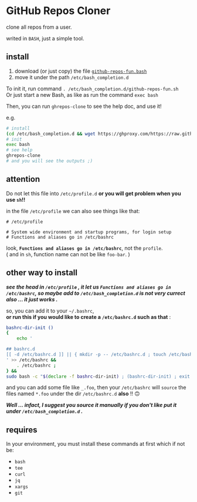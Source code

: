 # GitHub Repos Cloner

clone all repos from a user.

writed in `BASH`, just a simple tool.

## install

1. download (or just copy) the file [`github-repos-fun.bash`](./github-repos-fun.bash)  
2. move it under the path `/etc/bash_completion.d`  


To init it, run command `. /etc/bash_completion.d/github-repos-fun.sh`  
Or just start a new Bash, as like as run the command `exec bash`  

Then, you can run `ghrepos-clone` to see the help doc, and use it!

e.g.

~~~~ sh
# install
(cd /etc/bash_completion.d && wget https://ghproxy.com/https://raw.githubusercontent.com/hmrg-grmh/ghrepos-cloner/main/github-repos-fun.bash) &&
# init
exec bash
# see help
ghrepos-clone
# and you will see the outputs ;)
~~~~


## attention

Do not let this file into `/etc/profile.d` **or you will get problem when you use `sh`!!**  

in the file `/etc/profile` we can also see things like that:

~~~
# /etc/profile

# System wide environment and startup programs, for login setup
# Functions and aliases go in /etc/bashrc
~~~

look, **`Functions and aliases go in /etc/bashrc`**, not the `profile`.  
( and in `sh`, function name can not be like `foo-bar`. )  

## other way to install

***see the head in `/etc/profile` , it let us **`Functions and aliases go in /etc/bashrc`**, so maybe add to `/etc/bash_completion.d` is not very currect also ... it just works .***

so, you can add it to your `~/.bashrc`,   
**or run this if you would like to create a `/etc/bashrc.d` such as that** :

~~~~ bash
bashrc-dir-init ()
{
    echo '

## bashrc.d
[[ -d /etc/bashrc.d ]] || { mkdir -p -- /etc/bashrc.d ; touch /etc/bashrc.d/{_.bash,_.sh} ; } ; (cd /etc/bashrc.d && ls -1b -- _.* | tr -- _ \* | xargs | tr -- \  , | xargs -i -- bash -c '"'"'ls -1bd -- /etc/bashrc.d/{{}}'"'"') | while read f ; do source "$f" ; done 
' >> /etc/bashrc &&
    . /etc/bashrc ;
} &&
sudo bash -c "$(declare -f bashrc-dir-init) ; (bashrc-dir-init) ; exit "'$? ;'
~~~~

and you can add some file like `_.foo`, then your `/etc/bashrc` will `source` the files named `*.foo` under the dir `/etc/bashrc.d` **also** !! 🙃

***Well ... infact, I suggest you source it manually if you don't like put it under `/etc/bash_completion.d` .***

## requires

In your environment, you must install these commands at first which if not be:

- `bash`
- `tee`
- `curl`
- `jq`
- `xargs`
- `git`

